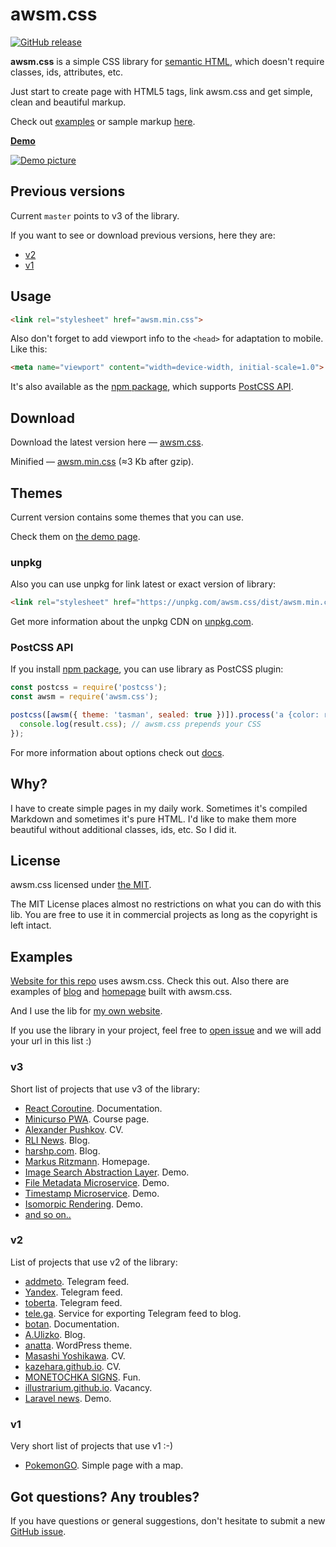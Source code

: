 # awsm.css

[![GitHub release](https://img.shields.io/github/release/igoradamenko/awsm.css.svg)](https://github.com/igoradamenko/awsm.css/releases)

**awsm.css** is a simple CSS library for [semantic HTML](http://www.w3schools.com/html/html5_semantic_elements.asp), which doesn't require classes, ids, attributes, etc.

Just start to create page with HTML5 tags, link awsm.css and get simple, clean and beautiful markup.
  
Check out [examples](#examples) or sample markup [here](https://github.com/igoradamenko/awsm.css/tree/master/docs).

[**Demo**](https://igoradamenko.github.io/awsm.css/)

[![Demo picture](http://igoradamenko.com/github/awsm.css/repo-header.png)](https://igoradamenko.github.io/awsm.css/)

## Previous versions

Current `master` points to v3 of the library. 

If you want to see or download previous versions, here they are:

- [v2](https://igoradamenko.com/awsm.css/v2/)
- [v1](https://igoradamenko.com/awsm.css/v1/)

## Usage

```html
<link rel="stylesheet" href="awsm.min.css">
```

Also don't forget to add viewport info to the `<head>` for adaptation to mobile. Like this:

```html
<meta name="viewport" content="width=device-width, initial-scale=1.0">
```

It's also available as the [npm package](https://www.npmjs.com/package/awsm.css), which supports [PostCSS API](#postcss-api).

## Download

Download the latest version here — [awsm.css](https://raw.githubusercontent.com/igoradamenko/awsm.css/master/dist/awsm.css).

Minified — [awsm.min.css](https://raw.githubusercontent.com/igoradamenko/awsm.css/master/dist/awsm.min.css) (≈3 Kb after gzip).

## Themes

Current version contains some themes that you can use. 

Check them on [the demo page](https://igoradamenko.github.io/awsm.css/download.html).

### unpkg

Also you can use unpkg for link latest or exact version of library:
    
```html
<link rel="stylesheet" href="https://unpkg.com/awsm.css/dist/awsm.min.css">
```
    
Get more information about the unpkg CDN on [unpkg.com](https://unpkg.com/).

### PostCSS API

If you install [npm package](https://www.npmjs.com/package/awsm.css), you can use library as PostCSS plugin:

```js
const postcss = require('postcss');
const awsm = require('awsm.css');

postcss([awsm({ theme: 'tasman', sealed: true })]).process('a {color: red}').then(result => {
  console.log(result.css); // awsm.css prepends your CSS 
});
```

For more information about options check out [docs](https://igoradamenko.github.io/awsm.css/download.html#options).

## Why?

I have to create simple pages in my daily work. Sometimes it's compiled Markdown and sometimes it's pure HTML. I'd like to make them more beautiful without additional classes, ids, etc. So I did it.

## License

awsm.css licensed under [the MIT](http://en.wikipedia.org/wiki/MIT_License).

The MIT License places almost no restrictions on what you can do with this lib. You are free to use it in commercial projects as long as the copyright is left intact.

## Examples

[Website for this repo](https://igoradamenko.github.io/awsm.css/) uses awsm.css. Check this out. Also there are examples of [blog](https://igoradamenko.github.io/awsm.css/examples/blog/) and [homepage](https://igoradamenko.github.io/awsm.css/examples/homepage/) built with awsm.css.

And I use the lib for [my own website](https://igoradamenko.com).

If you use the library in your project, feel free to [open issue](https://github.com/igoradamenko/awsm.css/issues/new) and we will add your url in this list :)

### v3

Short list of projects that use v3 of the library:

- [React Coroutine](https://react-coroutine.js.org). Documentation.
- [Minicurso PWA](https://fziliotti.github.io/minicursopwa/). Course page.
- [Alexander Pushkov](https://notpushk.in). CV. 
- [RLI News](https://rli-news.github.io). Blog.
- [harshp.com](https://harshp.com). Blog.
- [Markus Ritzmann](https://markusritzmann.ch). Homepage.
- [Image Search Abstraction Layer](https://img-search-ms-343dev.herokuapp.com/). Demo.
- [File Metadata Microservice](https://file-metadata-ms-343dev.herokuapp.com/). Demo.
- [Timestamp Microservice](https://timestamp-ms-343dev.herokuapp.com/). Demo.
- [Isomorpic Rendering](https://codient.herokuapp.com/). Demo.
- [and so on..](https://github.com/search?p=1&q="awsm.css"&type=Code&utf8=✓)

### v2

List of projects that use v2 of the library:

- [addmeto](http://addmeto.cc/). Telegram feed.
- [Yandex](http://tele.ga/yandex/). Telegram feed.
- [toberta](http://tobetra.com/). Telegram feed.
- [tele.ga](http://tele.ga/). Service for exporting Telegram feed to blog.
- [botan](https://botan.glitch.me). Documentation.
- [A.Ulizko](http://ulizko.com). Blog.
- [anatta](https://wordpress.org/themes/anatta/). WordPress theme. 
- [Masashi Yoshikawa](https://masashi-y.github.io/). CV.
- [kazehara.github.io](https://kazehara.github.io). CV.
- [MONETOCHKA SIGNS](https://hgenru.github.io/monetochka-signs/). Fun.
- [illustrarium.github.io](https://illustrarium.github.io). Vacancy.
- [Laravel news](http://laravel-news-demo.lith.pw). Demo.

### v1

Very short list of projects that use v1 :-)

- [PokemonGO](https://igoradamenko.github.io/pokemon-go/). Simple page with a map.

## Got questions? Any troubles?

If you have questions or general suggestions, don't hesitate to submit a new [GitHub issue](https://github.com/igoradamenko/awsm.css/issues/new).
